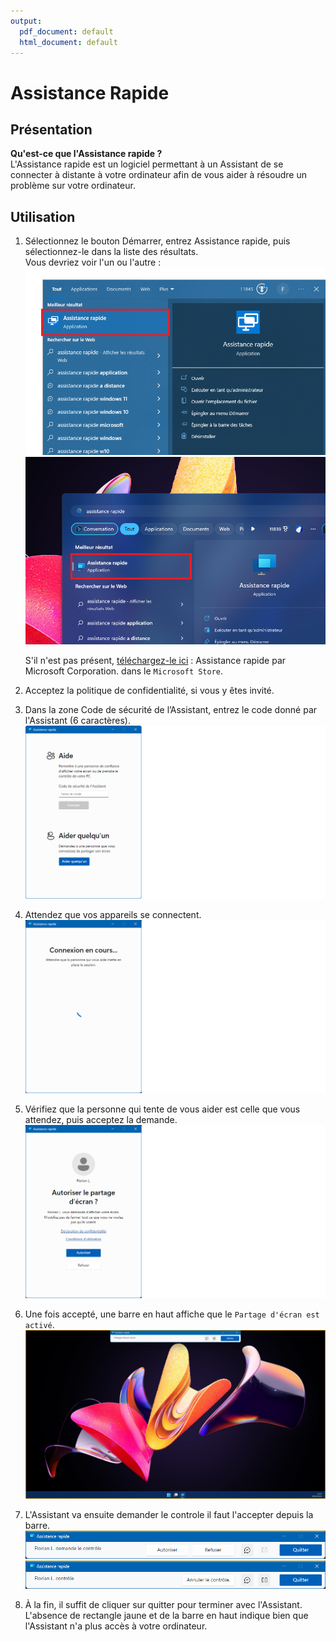 ```yaml
---
output:
  pdf_document: default
  html_document: default
---
```

# Assistance Rapide

## Présentation

**Qu'est-ce que l'Assistance rapide ?**  
L'Assistance rapide est un logiciel permettant à un Assistant de se connecter à distante à votre ordinateur afin de vous aider à résoudre un problème sur votre ordinateur.

## Utilisation

1. Sélectionnez le bouton Démarrer, entrez Assistance rapide, puis sélectionnez-le dans la liste des résultats.  
    Vous devriez voir l'un ou l'autre :  
    ![Menu démarrer Windows 10, recherche du logiciel Assistance rapide](./menu_demarrer_w10.png)  
    ![Menu démarrer Windows 11, recherche du logiciel Assistance rapide](./menu_demarrer_w11.png)

    S'il n'est pas présent, [téléchargez-le ici](https://www.microsoft.com/store/productId/9P7BP5VNWKX5) : Assistance rapide par Microsoft Corporation. dans le `Microsoft Store`.

2. Acceptez la politique de confidentialité, si vous y êtes invité.

3. Dans la zone Code de sécurité de l’Assistant, entrez le code donné par l'Assistant (6 caractères).
    ![w11_ass_1](./w11_ass_1.png)

4. Attendez que vos appareils se connectent.  
    ![w11_ass_2](./w11_ass_2.png)

5. Vérifiez que la personne qui tente de vous aider est celle que vous attendez, puis acceptez la demande.  
    ![w11_ass_3](./w11_ass_3.png)

6. Une fois accepté, une barre en haut affiche que le `Partage d'écran est activé`.  
    ![w11_accepté_1](./w11_accepte_1.png)

7. L'Assistant va ensuite demander le controle il faut l'accepter depuis la barre.  
    ![w11_accepté_2 - Copie (2)](./w11_accepte_2_2.png)
    ![w11_accepté_3 - Copie](./w11_accepte_3_2.png)

8. À la fin, il suffit de cliquer sur quitter pour terminer avec l'Assistant.  
   L'absence de rectangle jaune et de la barre en haut indique bien que l'Assistant n'a plus accès à votre ordinateur.
